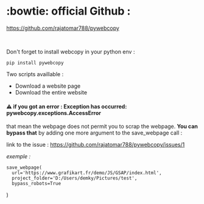 # :bowtie: official Github :
https://github.com/rajatomar788/pywebcopy

<br>

Don't forget to install webcopy in your python env :
    
    pip install pywebcopy

Two scripts availlable :
- Download a website page
- Download the entire website

#### :warning: if you got an error : Exception has occurred: pywebcopy.exceptions.AccessError

that mean the webpage does not permit you to scrap the webpage.
**You can bypass that** by adding one more argument to the save_webpage call :


link to the issue : https://github.com/rajatomar788/pywebcopy/issues/1

_exemple :_

    save_webpage(
      url='https://www.grafikart.fr/demo/JS/GSAP/index.html',
      project_folder='D:/Users/demky/Pictures/test',
      bypass_robots=True
)